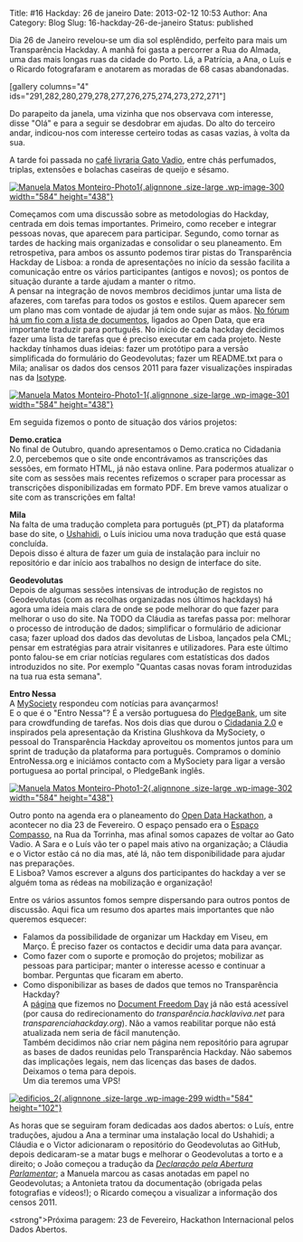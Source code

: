 Title: #16 Hackday: 26 de janeiro
Date: 2013-02-12 10:53
Author: Ana
Category: Blog
Slug: 16-hackday-26-de-janeiro
Status: published

Dia 26 de Janeiro revelou-se um dia sol esplêndido, perfeito para mais um Transparência Hackday. A manhã foi gasta a percorrer a Rua do Almada, uma das mais longas ruas da cidade do Porto. Lá, a Patrícia, a Ana, o Luís e o Ricardo fotografaram e anotarem as moradas de 68 casas abandonadas.

\[gallery columns="4" ids="291,282,280,279,278,277,276,275,274,273,272,271"\]

Do parapeito da janela, uma vizinha que nos observava com interesse, disse "Olá" e para a seguir se desdobrar em ajudas. Do alto do terceiro andar, indicou-nos com interesse certeiro todas as casas vazias, à volta da sua.

A tarde foi passada no [café livraria Gato Vadio](http://gatovadiolivraria.blogspot.pt), entre chás perfumados, triplas, extensões e bolachas caseiras de queijo e sésamo.

[![](http://www.transparenciahackday.org/wp-content/uploads/2013/02/Manuela-Matos-Monteiro-Photo1-1024x768.jpg "Manuela Matos Monteiro-Photo1"){.alignnone .size-large .wp-image-300 width="584" height="438"}](http://www.transparenciahackday.org/wp-content/uploads/2013/02/Manuela-Matos-Monteiro-Photo1.jpg)

Começamos com uma discussão sobre as metodologias do Hackday, centrada em dois temas importantes. Primeiro, como receber e integrar pessoas novas, que aparecem para participar. Segundo, como tornar as tardes de hacking mais organizadas e consolidar o seu planeamento. Em retrospetiva, para ambos os assunto podemos tirar pistas do Transparência Hackday de Lisboa: a ronda de apresentações no início da sessão facilita a comunicação entre os vários participantes (antigos e novos); os pontos de situação durante a tarde ajudam a manter o ritmo.  
A pensar na integração de novos membros decidimos juntar uma lista de afazeres, com tarefas para todos os gostos e estilos. Quem aparecer sem um plano mas com vontade de ajudar já tem onde sujar as mãos. [No fórum há um fio com a lista de documentos](http://www.transparenciahackday.org/forum/discussion/33/help-traducoes-de-textos-para-portugues), ligados ao Open Data, que era importante traduzir para português. No início de cada hackday decidimos fazer uma lista de tarefas que é preciso executar em cada projeto. Neste hackday tínhamos duas ideias: fazer um protótipo para a versão simplificada do formulário do Geodevolutas; fazer um README.txt para o Mila; analisar os dados dos censos 2011 para fazer visualizações inspiradas nas da [Isotype](http://www.brainpickings.org/index.php/2012/11/13/only-an-ocean-between-isotype-infographics).

[![](http://www.transparenciahackday.org/wp-content/uploads/2013/02/Manuela-Matos-Monteiro-Photo1-1-1024x768.jpg "Manuela Matos Monteiro-Photo1-1"){.alignnone .size-large .wp-image-301 width="584" height="438"}](http://www.transparenciahackday.org/wp-content/uploads/2013/02/Manuela-Matos-Monteiro-Photo1-1.jpg)

Em seguida fizemos o ponto de situação dos vários projetos:

**Demo.cratica**  
No final de Outubro, quando apresentamos o Demo.cratica no Cidadania 2.0, percebemos que o site onde encontrávamos as transcrições das sessões, em formato HTML, já não estava online. Para podermos atualizar o site com as sessões mais recentes refizemos o scraper para processar as transcrições disponibilizadas em formato PDF. Em breve vamos atualizar o site com as transcrições em falta!

**Mila**  
Na falta de uma tradução completa para português (pt\_PT) da plataforma base do site, o [Ushahidi](http://ushahidi.com), o Luís iniciou uma nova tradução que está quase concluída.  
Depois disso é altura de fazer um guia de instalação para incluir no repositório e dar início aos trabalhos no design de interface do site.

**Geodevolutas**  
Depois de algumas sessões intensivas de introdução de registos no Geodevolutas (com as recolhas organizadas nos últimos hackdays) há agora uma ideia mais clara de onde se pode melhorar do que fazer para melhorar o uso do site. Na TODO da Cláudia as tarefas passa por: melhorar o processo de introdução de dados; simplificar o formulário de adicionar casa; fazer upload dos dados das devolutas de Lisboa, lançados pela CML; pensar em estratégias para atrair visitanres e utilizadores. Para este último ponto falou-se em criar notícias regulares com estatísticas dos dados introduzidos no site. Por exemplo "Quantas casas novas foram introduzidas na tua rua esta semana".

**Entro Nessa**  
A [MySociety](http://mysociety.org) respondeu com notícias para avançarmos!  
E o que é o "Entro Nessa"? É a versão portuguesa do [PledgeBank](http://pledgebank.com), um site para crowdfunding de tarefas. Nos dois dias que durou o [Cidadania 2.0](http://cidadania20.com) e inspirados pela apresentação da Kristina Glushkova da MySociety, o pessoal do Transparência Hackday aproveitou os momentos juntos para um sprint de tradução da plataforma para português. Compramos o domínio EntroNessa.org e iniciámos contacto com a MySociety para ligar a versão portuguesa ao portal principal, o PledgeBank inglês.

[![](http://www.transparenciahackday.org/wp-content/uploads/2013/02/Manuela-Matos-Monteiro-Photo1-2-1024x768.jpg "Manuela Matos Monteiro-Photo1-2"){.alignnone .size-large .wp-image-302 width="584" height="438"}](http://www.transparenciahackday.org/wp-content/uploads/2013/02/Manuela-Matos-Monteiro-Photo1-2.jpg)

Outro ponto na agenda era o planeamento do [Open Data Hackathon](http://opendataday.org), a acontecer no dia 23 de Fevereiro. O espaço pensado era o [Espaço Compasso](http://espacocompasso.pt), na Rua da Torrinha, mas afinal somos capazes de voltar ao Gato Vadio. A Sara e o Luís vão ter o papel mais ativo na organização; a Cláudia e o Victor estão cá no dia mas, até lá, não tem disponibilidade para ajudar nas preparações.  
E Lisboa? Vamos escrever a alguns dos participantes do hackday a ver se alguém toma as rédeas na mobilização e organização!

Entre os vários assuntos fomos sempre dispersando para outros pontos de discussão. Aqui fica um resumo dos apartes mais importantes que não queremos esquecer:

-   Falamos da possibilidade de organizar um Hackday em Viseu, em Março. É preciso fazer os contactos e decidir uma data para avançar.
-   Como fazer com o suporte e promoção do projetos; mobilizar as pessoas para participar; manter o interesse acesso e continuar a bombar. Perguntas que ficaram em aberto.
-   Como disponibilizar as bases de dados que temos no Transparência Hackday?  
   A [página](http://www.transparenciahackday.org/2011/05/datasets-9-meses-depois) que fizemos no [Document Freedom Day](http://documentfreedom.org) já não está acessível (por causa do redirecionamento do *transparência.hacklaviva.net* para *transparenciahackday.org*). Não a vamos reabilitar porque não está atualizada nem seria de fácil manutenção.  
   Também decidimos não criar nem página nem repositório para agrupar as bases de dados reunidas pelo Transparência Hackday. Não sabemos das implicações legais, nem das licenças das bases de dados. Deixamos o tema para depois.  
   Um dia teremos uma VPS!

[![](http://www.transparenciahackday.org/wp-content/uploads/2013/02/edificios_2-1024x179.png "edificios_2"){.alignnone .size-large .wp-image-299 width="584" height="102"}](http://www.transparenciahackday.org/wp-content/uploads/2013/02/edificios_2.png)

As horas que se seguiram foram dedicadas aos dados abertos: o Luís, entre traduções, ajudou a Ana a terminar uma instalação local do Ushahidi; a Cláudia e o Victor adicionaram o repositório do Geodevolutas ao GitHub, depois dedicaram-se a matar bugs e melhorar o Geodevolutas a torto e a direito; o João começou a tradução da [*Declaração pela Abertura Parlamentar*](http://publicmarkup.org/bill/opening-parliament-declaration); a Manuela marcou as casas anotadas em papel no Geodevolutas; a Antonieta tratou da documentação (obrigada pelas fotografias e vídeos!); o Ricardo começou a visualizar a informação dos censos 2011.

<strong">Próxima paragem: 23 de Fevereiro, Hackathon Internacional pelos Dados Abertos.</strong>
